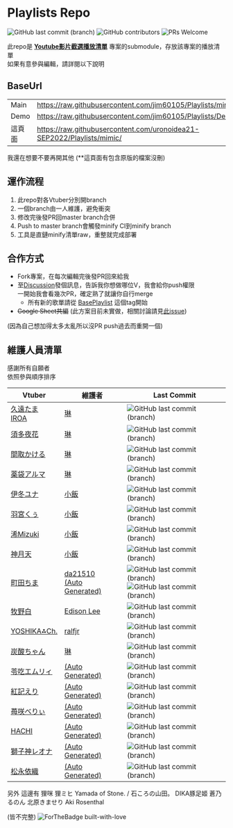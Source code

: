 # Playlists Repo

![GitHub last commit (branch)](https://img.shields.io/github/last-commit/jim60105/Playlists/minify?label=PLAYLIST%20UPDATE&style=for-the-badge) ![GitHub contributors](https://img.shields.io/github/contributors-anon/jim60105/Playlists?style=for-the-badge) ![PRs Welcome](https://img.shields.io/badge/PRs-welcome-brightgreen?style=for-the-badge)

此repo是 **[Youtube影片截選播放清單](https://github.com/jim60105/YoutubeClipPlaylist)** 專案的submodule，存放該專案的播放清單\
如果有意參與編輯，請詳閱以下說明

## BaseUrl

|      |                                                                |
|------|----------------------------------------------------------------|
| Main | <https://raw.githubusercontent.com/jim60105/Playlists/minify/> |
| Demo | <https://raw.githubusercontent.com/jim60105/Playlists/Demo/> |
| 這頁面 | <https://raw.githubusercontent.com/uronoidea21-SEP2022/Playlists/mimic/>   |
我還在想要不要再開其他 (**這頁面有包含原版的檔案沒刪)



## 運作流程

 1. 此repo對各Vtuber分別開branch
 2. 一個branch由一人維護，避免衝突
 3. 修改完後發PR回master branch合併
 4. Push to master branch會觸發minify CI到minify branch
 5. 工具是直鏈minify清單raw，重整就完成部署

## 合作方式

- Fork專案，在每次編輯完後發PR回來給我
- 至[Discussion](https://github.com/jim60105/Playlists/discussions)發個訊息，告訴我你想做哪位V，我會給你push權限\
 一開始我會看幾次PR，確定熟了就讓你自行merge
  - 所有新的歌單請從 [BasePlaylist](https://github.com/jim60105/Playlists/tree/BasePlaylist) 這個tag開始
- ~~Google Sheet共編~~ (此方案目前未實做，相關討論請見[此issue](https://github.com/jim60105/Playlists/issues/7))

(因為自己想加得太多太亂所以沒PR push過去而重開一個)

## 維護人員清單

感謝所有自願者 \
依照參與順序排序

| Vtuber                                                           | 維護者                            | Last Commit                                                                                                                     |
|------------------------------------------------------------------|----------------------------------|---------------------------------------------------------------------------------------------------------------------------------|
| [久遠たま](https://www.youtube.com/channel/UCBC7vYFNQoGPupe5NxPG4Bw)<br>[IROA](https://www.youtube.com/channel/UCO3RDKQclxKAb3CxNq0MOsQ)  | [琳](https://github.com/jim60105)            |![GitHub last commit (branch)](https://img.shields.io/github/last-commit/jim60105/Playlists/QuonTama?label=%20&style=for-the-badge)
| [須多夜花](https://www.youtube.com/channel/UCuy-kZJ7HWwUU-eKv0zUZFQ) | [琳](https://github.com/jim60105)            |![GitHub last commit (branch)](https://img.shields.io/github/last-commit/jim60105/Playlists/SudaYoruka?label=%20&style=for-the-badge)
| [間取かける](https://www.youtube.com/channel/UCiLt4FLjMXszLOh5ISi1oqw)  | [琳](https://github.com/jim60105)            |![GitHub last commit (branch)](https://img.shields.io/github/last-commit/jim60105/Playlists/MatoriKakeru?label=%20&style=for-the-badge)
| [薬袋アルマ](https://www.youtube.com/channel/UCD1QOCJIAPsMKMvRSXjLahw)  | [琳](https://github.com/jim60105)            |![GitHub last commit (branch)](https://img.shields.io/github/last-commit/jim60105/Playlists/MinaiAruma?label=%20&style=for-the-badge)
| [伊冬ユナ](https://www.youtube.com/channel/UCYbzeYnRZuw7fZKrgu2bgtw)   | [小飯](https://github.com/LittleRice1007)    |![GitHub last commit (branch)](https://img.shields.io/github/last-commit/jim60105/Playlists/ItouYuna?label=%20&style=for-the-badge)
| [羽宮くぅ](https://www.youtube.com/channel/UC4-EyORUDI_kyckQFmW3P7A)   | [小飯](https://github.com/LittleRice1007)    |![GitHub last commit (branch)](https://img.shields.io/github/last-commit/jim60105/Playlists/HaneMiya?label=%20&style=for-the-badge)
| [浠Mizuki](https://www.youtube.com/channel/UCjv4bfP_67WLuPheS-Z8Ekg) | [小飯](https://github.com/LittleRice1007)    |![GitHub last commit (branch)](https://img.shields.io/github/last-commit/jim60105/Playlists/Mizuki?label=%20&style=for-the-badge)
| [神月天](https://www.youtube.com/channel/UC4-EyORUDI_kyckQFmW3P7A) | [小飯](https://github.com/LittleRice1007) |![GitHub last commit (branch)](https://img.shields.io/github/last-commit/jim60105/Playlists/KandukiAma?label=%20&style=for-the-badge)|
| [町田ちま](https://www.youtube.com/channel/UCo7TRj3cS-f_1D9ZDmuTsjw)   | [da21510](https://github.com/da21510) <br>[(Auto Generated)](https://github.com/jim60105/Playlists/tree/AutoGenerator/AutoGenerator/AutoGenerator)      | ![GitHub last commit (branch)](https://img.shields.io/github/last-commit/da21510/Playlists/MachitaChima?label=%20&style=for-the-badge)<br>![GitHub last commit (branch)](https://img.shields.io/github/last-commit/jim60105/Playlists/AutoGenerator?label=%20&style=for-the-badge)|
| [牧野白](https://www.youtube.com/channel/UCbZcxNKrC0a6IZYBowvzAUg)   | [Edison Lee](https://github.com/edisonlee55) |![GitHub last commit (branch)](https://img.shields.io/github/last-commit/jim60105/Playlists/MakinoShiro?label=%20&style=for-the-badge)
| [YOSHIKA⁂Ch.](https://www.youtube.com/c/YOSHIKA-Ch) | [ralfjr](https://github.com/ralfjr) |![GitHub last commit (branch)](https://img.shields.io/github/last-commit/jim60105/Playlists/YOSHIKA?label=%20&style=for-the-badge)|
| [炭酸ちゃん](https://twitcasting.tv/t3c_o0o) | [琳](https://github.com/jim60105)            |![GitHub last commit (branch)](https://img.shields.io/github/last-commit/jim60105/Playlists/t3c?label=%20&style=for-the-badge)
| [苓吃エムリィ](https://www.youtube.com/channel/UC36tM-mb6ve_OA3jPynxp7g) | [(Auto Generated)](https://github.com/jim60105/Playlists/tree/AutoGenerator/AutoGenerator/AutoGenerator) |![GitHub last commit (branch)](https://img.shields.io/github/last-commit/jim60105/Playlists/AutoGenerator?label=%20&style=for-the-badge)|
| [紅記えり](https://www.youtube.com/channel/UCQYzqKdEiWfyYU1IAnN2S-Q) | [(Auto Generated)](https://github.com/jim60105/Playlists/tree/AutoGenerator/AutoGenerator/AutoGenerator) |![GitHub last commit (branch)](https://img.shields.io/github/last-commit/jim60105/Playlists/AutoGenerator?label=%20&style=for-the-badge)|
| [苺咲べりぃ](https://www.youtube.com/channel/UC7A7bGRVdIwo93nqnA3x-OQ) | [(Auto Generated)](https://github.com/jim60105/Playlists/tree/AutoGenerator/AutoGenerator/AutoGenerator) |![GitHub last commit (branch)](https://img.shields.io/github/last-commit/jim60105/Playlists/AutoGenerator?label=%20&style=for-the-badge)|
| [HACHI](https://www.youtube.com/channel/UC7XCjKxBEct0uAukpQXNFPw) | [(Auto Generated)](https://github.com/jim60105/Playlists/tree/AutoGenerator/AutoGenerator/AutoGenerator) |![GitHub last commit (branch)](https://img.shields.io/github/last-commit/jim60105/Playlists/AutoGenerator?label=%20&style=for-the-badge)|
| [獅子神レオナ](https://www.youtube.com/channel/UCB1s_IdO-r0nUkY2mXeti-A) | [(Auto Generated)](https://github.com/jim60105/Playlists/tree/AutoGenerator/AutoGenerator/AutoGenerator) |![GitHub last commit (branch)](https://img.shields.io/github/last-commit/jim60105/Playlists/AutoGenerator?label=%20&style=for-the-badge)|
| [松永依織](https://www.youtube.com/channel/UC--zuEfONeFXPvLqX0Kvbuw) | [(Auto Generated)](https://github.com/jim60105/Playlists/tree/AutoGenerator/AutoGenerator/AutoGenerator) |![GitHub last commit (branch)](https://img.shields.io/github/last-commit/jim60105/Playlists/AutoGenerator?label=%20&style=for-the-badge)|


另外 這邊有
狸咪 狸ミヒ
Yamada of Stone. / 石ころの山田。
DIKA豚足姬
蒼乃るのん
北原きませり
Aki Rosenthal

(皆不完整)
![ForTheBadge built-with-love](http://ForTheBadge.com/images/badges/built-with-love.svg)
